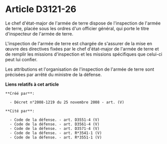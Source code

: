 # Article D3121-26

Le chef d'état-major de l'armée de terre dispose de l'inspection de l'armée de terre, placée sous les ordres d'un officier
général, qui porte le titre d'inspecteur de l'armée de terre.

L'inspection de l'armée de terre est chargée de s'assurer de la mise en œuvre des directives fixées par le chef d'état-major
de l'armée de terre et de remplir les missions d'inspection et les missions spécifiques que celui-ci peut lui confier.

Les attributions et l'organisation de l'inspection de l'armée de terre sont précisées par arrêté du ministre de la défense.

**Liens relatifs à cet article**

	**Créé par**:

	  - Décret n°2008-1219 du 25 novembre 2008 - art. (V)

	**Cité par**:

	  - Code de la défense. - art. D3551-4 (V)
	  - Code de la défense. - art. D3561-4 (V)
	  - Code de la défense. - art. D3571-4 (V)
	  - Code de la défense. - art. R*3541-1 (V)
	  - Code de la défense. - art. R*3551-1 (V)
